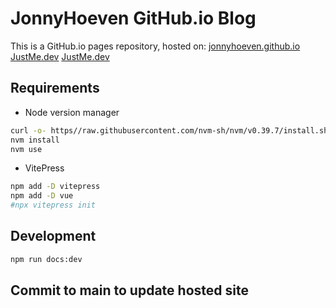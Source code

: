 # JonnyHoeven GitHub.io Blog

This is a GitHub.io pages repository, hosted on:
[jonnyhoeven.github.io](https://jonnyhoeven.github.io)
[JustMe.dev](https://justme.dev)
[JustMe.dev](https://www.justme.dev)

## Requirements

- Node version manager

```bash
curl -o- https//raw.githubusercontent.com/nvm-sh/nvm/v0.39.7/install.sh | bash
nvm install
nvm use
```

- VitePress

```bash
npm add -D vitepress
npm add -D vue
#npx vitepress init
```

## Development

```bash
npm run docs:dev
```

## Commit to main to update hosted site
